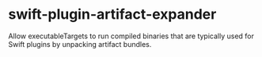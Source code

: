 # swift-plugin-artifact-expander
Allow executableTargets to run compiled binaries that are typically used for Swift plugins by unpacking artifact bundles.
